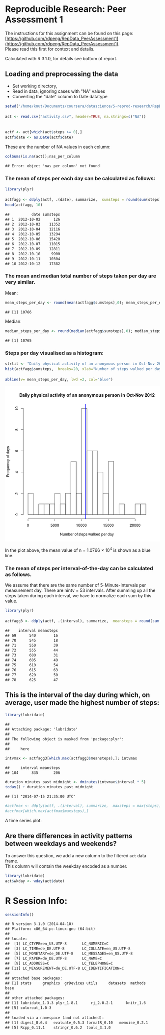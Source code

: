 # Reproducible Research: Peer Assessment 1

The instructions for this  assignment can be found on this page:
[https://github.com/rdpeng/RepData_PeerAssessment1](https://github.com/rdpeng/RepData_PeerAssessment1).  
Please read this first for context and details.

Calculated with R 3.1.0, for details see bottom of report.


## Loading and preprocessing the data

- Set working directory, 
- Read in data, ignoring cases with "NA" values
- Converting the "date" column to Date datatype


```r
setwd("/home/knut/Documents/coursera/datascience/5-reprod-research/RepData_PeerAssessment1")

act <- read.csv("activity.csv", header=TRUE, na.strings=c("NA"))


actf <- act[which(act$steps >= 0),]
actf$date <- as.Date(actf$date)
```

 These are the number of NA values in each column:

```r
colSums(is.na(act));nas_per_column
```

```
## Error: object 'nas_per_column' not found
```



### The mean of steps per each day can be calculated as follows:

```r
library(plyr)

actfagg <- ddply(actf, .(date), summarize,  sumsteps = round(sum(steps), 0))
head(actfagg, 10)
```

```
##          date sumsteps
## 1  2012-10-02      126
## 2  2012-10-03    11352
## 3  2012-10-04    12116
## 4  2012-10-05    13294
## 5  2012-10-06    15420
## 6  2012-10-07    11015
## 7  2012-10-09    12811
## 8  2012-10-10     9900
## 9  2012-10-11    10304
## 10 2012-10-12    17382
```
### The mean and median total number of steps taken per day are very similar.
Mean:

```r
mean_steps_per_day <- round(mean(actfagg$sumsteps),0); mean_steps_per_day
```

```
## [1] 10766
```

Median:

```r
median_steps_per_day <- round(median(actfagg$sumsteps),0); median_steps_per_day
```

```
## [1] 10765
```
### Steps per day visualised as a histogram:



```r
strtit <- "Daily physical activity of an anonymous person in Oct-Nov 2012"
hist(actfagg$sumsteps,  breaks=20, xlab="Number of steps walked per day", ylab="Frequency of days", main=strtit)

abline(v= mean_steps_per_day, lwd =2, col="blue")
```

![plot of chunk hist](figure/hist.png) 

In the plot above, the mean value of n = 1.0766 &times; 10<sup>4</sup> is shown as a blue line.


### The mean of steps per interval-of-the-day can be calculated as follows.
We assume that there are the same number of 5-Minute-Intervals per measurement day. There are nintv = 53 intervals. After summing up all the steps taken during each interval, we have to normalize each sum by this value.

```r
library(plyr)

actfagg3 <- ddply(actf, .(interval), summarize,  meansteps = round(sum(steps)/ nintv, 0))
```




```
##    interval meansteps
## 69      540        16
## 70      545        18
## 71      550        39
## 72      555        44
## 73      600        31
## 74      605        49
## 75      610        54
## 76      615        63
## 77      620        50
## 78      625        47
```

## This is the interval of the day during which, on average, user made the highest number of steps:

```r
library(lubridate)
```

```
## 
## Attaching package: 'lubridate'
## 
## The following object is masked from 'package:plyr':
## 
##     here
```

```r
intvmax <- actfagg3[which.max(actfagg3$meansteps),]; intvmax
```

```
##     interval meansteps
## 104      835       206
```

```r
duration_minutes_past_midnight <- dminutes(intvmax$interval * 5)
today() + duration_minutes_past_midnight
```

```
## [1] "2014-07-15 21:35:00 UTC"
```

```r
#actfmax <- ddply(actf, .(interval), summarize,  maxsteps = max(steps))
#actfmax[which.max(actfmax$maxsteps),]
```



A time series plot:

## Are there differences in activity patterns between weekdays and weekends?

To answer  this question, we add a new column to the filtered `act` data frame.  
This column will contain the weekday encoded as a number.


```r
library(lubridate)
act$wkday <- wday(act$date)
```


# R Session Info:


```r
sessionInfo()
```

```
## R version 3.1.0 (2014-04-10)
## Platform: x86_64-pc-linux-gnu (64-bit)
## 
## locale:
##  [1] LC_CTYPE=en_US.UTF-8       LC_NUMERIC=C              
##  [3] LC_TIME=de_DE.UTF-8        LC_COLLATE=en_US.UTF-8    
##  [5] LC_MONETARY=de_DE.UTF-8    LC_MESSAGES=en_US.UTF-8   
##  [7] LC_PAPER=de_DE.UTF-8       LC_NAME=C                 
##  [9] LC_ADDRESS=C               LC_TELEPHONE=C            
## [11] LC_MEASUREMENT=de_DE.UTF-8 LC_IDENTIFICATION=C       
## 
## attached base packages:
## [1] stats     graphics  grDevices utils     datasets  methods   base     
## 
## other attached packages:
## [1] lubridate_1.3.3 plyr_1.8.1      rj_2.0.2-1      knitr_1.6      
## [5] colorout_1.0-3 
## 
## loaded via a namespace (and not attached):
## [1] digest_0.6.4   evaluate_0.5.3 formatR_0.10   memoise_0.2.1 
## [5] Rcpp_0.11.1    stringr_0.6.2  tools_3.1.0
```
